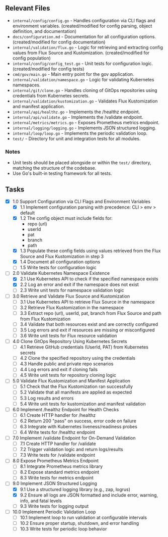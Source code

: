 ## Relevant Files

- `internal/config/config.go` - Handles configuration via CLI flags and environment variables. (created/modified for config parsing, object definition, and documentation)
- `docs/configuration.md` - Documentation for all configuration options. (created/modified for config documentation)
- `internal/validation/flux.go` - Logic for retrieving and extracting config values from Flux Source and Kustomization. (created/modified for config population)
- `internal/config/config_test.go` - Unit tests for configuration logic. (created/modified for config tests)
- `cmd/gov/main.go` - Main entry point for the gov application.
- `internal/validation/namespace.go` - Logic for validating Kubernetes namespaces.
- `internal/git/clone.go` - Handles cloning of GitOps repositories using credentials from Kubernetes secrets.
- `internal/validation/kustomization.go` - Validates Flux Kustomization and manifest application.
- `internal/api/healthz.go` - Implements the /healthz endpoint.
- `internal/api/validate.go` - Implements the /validate endpoint.
- `internal/metrics/metrics.go` - Exposes Prometheus metrics endpoint.
- `internal/logging/logging.go` - Implements JSON structured logging.
- `internal/loop/loop.go` - Implements the periodic validation loop.
- `test/` - Directory for unit and integration tests for all modules.

### Notes

- Unit tests should be placed alongside or within the `test/` directory, matching the structure of the codebase.
- Use Go's built-in testing framework for all tests.

## Tasks

- [x] 1.0 Support Configuration via CLI Flags and Environment Variables
    - [x] 1.1 Implement configuration parsing with precedence: CLI > env > default
    - [x] 1.2 The config object must include fields for:
        - repo (url)
        - userId
        - pat
        - branch
        - path
    - [x] 1.3 Populate these config fields using values retrieved from the Flux Source and Flux Kustomization in step 3
    - [x] 1.4 Document all configuration options
    - [ ] 1.5 Write tests for configuration logic
- [ ] 2.0 Validate Kubernetes Namespace Existence
    - [x] 2.1 Use Kubernetes API to check if the specified namespace exists
    - [x] 2.2 Log an error and exit if the namespace does not exist
    - [ ] 2.3 Write unit tests for namespace validation logic
- [ ] 3.0 Retrieve and Validate Flux Source and Kustomization
    - [ ] 3.1 Use Kubernetes API to retrieve Flux Source in the namespace
    - [ ] 3.2 Retrieve Flux Kustomization in the namespace
    - [ ] 3.3 Extract repo (url), userId, pat, branch from Flux Source and path from Flux Kustomization
    - [ ] 3.4 Validate that both resources exist and are correctly configured
    - [ ] 3.5 Log errors and exit if resources are missing or misconfigured
    - [ ] 3.6 Write unit tests for Flux resource validation
- [ ] 4.0 Clone GitOps Repository Using Kubernetes Secrets
    - [ ] 4.1 Retrieve GitHub credentials (UserId, PAT) from Kubernetes secrets
    - [ ] 4.2 Clone the specified repository using the credentials
    - [ ] 4.3 Handle public and private repo scenarios
    - [ ] 4.4 Log errors and exit if cloning fails
    - [ ] 4.5 Write unit tests for repository cloning logic
- [ ] 5.0 Validate Flux Kustomization and Manifest Application
    - [ ] 5.1 Check that the Flux Kustomization ran successfully
    - [ ] 5.2 Validate that all manifests are applied as expected
    - [ ] 5.3 Log results and errors
    - [ ] 5.4 Write unit tests for kustomization and manifest validation
- [ ] 6.0 Implement /healthz Endpoint for Health Checks
    - [ ] 6.1 Create HTTP handler for /healthz
    - [ ] 6.2 Return 200 "pass" on success, error code on failure
    - [ ] 6.3 Integrate with Kubernetes liveness/readiness probes
    - [ ] 6.4 Write tests for /healthz endpoint
- [ ] 7.0 Implement /validate Endpoint for On-Demand Validation
    - [ ] 7.1 Create HTTP handler for /validate
    - [ ] 7.2 Trigger validation logic and return logs/results
    - [ ] 7.3 Write tests for /validate endpoint
- [ ] 8.0 Expose Prometheus Metrics Endpoint
    - [ ] 8.1 Integrate Prometheus metrics library
    - [ ] 8.2 Expose standard metrics endpoint
    - [ ] 8.3 Write tests for metrics endpoint
- [ ] 9.0 Implement JSON Structured Logging
    - [x] 9.1 Use a structured logging library (e.g., zap, logrus)
    - [x] 9.2 Ensure all logs are JSON formatted and include error, warning, info, and fatal levels
    - [ ] 9.3 Write tests for logging output
- [ ] 10.0 Implement Periodic Validation Loop
    - [ ] 10.1 Implement loop to run validation at configurable intervals
    - [ ] 10.2 Ensure proper startup, shutdown, and error handling
    - [ ] 10.3 Write tests for periodic loop behavior
